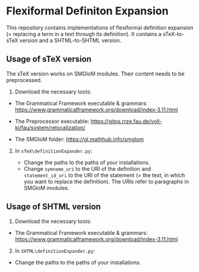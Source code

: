 # Flexiformal Definiton Expansion

This repository contains implementations of flexiformal definition expansion (= replacing a term in a text through its definition).
It contains a sTeX-to-sTeX version and a SHTML-to-SHTML version.



## Usage of sTeX version

The sTeX version works on SMGloM modules. Their content needs to be preprocessed.

1. Download the necessary tools: 

  + The Grammatical Framework executable & grammars: https://www.grammaticalframework.org/download/index-3.11.html
    
  * The Preprocessor executable: https://gitos.rrze.fau.de/voll-ki/fau/system/relocalization/
    
  * The SMGloM folder: https://gl.mathhub.info/smglom


2. In `sTeX\definitionExpander.py`:

   + Change the paths to the paths of your installations.
  
   * Change `symname_uri` to the URI of the definition and `statement_id_uri` to the URI of the statement (= the text, in which you want to replace the definition). The URIs refer to paragraphs in SMGloM modules.
  

## Usage of SHTML version

1. Download the necessary tools: 

  + The Grammatical Framework executable & grammars: https://www.grammaticalframework.org/download/index-3.11.html

2. In `SHTML\definitionExpander.py`:

  + Change the paths to the paths of your installations.
